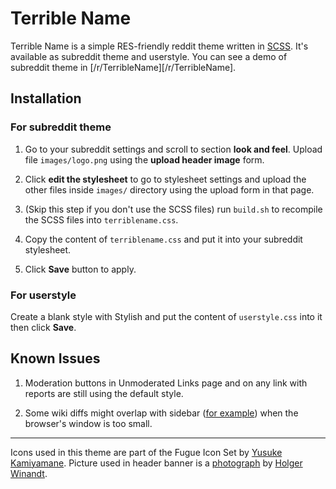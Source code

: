 Terrible Name
=============

Terrible Name is a simple RES-friendly reddit theme written in [SCSS][].
It's available as subreddit theme and userstyle. You can see a demo of subreddit
theme in [/r/TerribleName][/r/TerribleName].

Installation
------------

### For subreddit theme

1. Go to your subreddit settings and scroll to section **look and feel**.
   Upload file `images/logo.png` using the **upload header image** form.

2. Click **edit the stylesheet** to go to stylesheet settings and upload the
   other files inside `images/` directory using the upload form in that page.

3. (Skip this step if you don't use the SCSS files) run `build.sh` to recompile
   the SCSS files into `terriblename.css`.

4. Copy the content of `terriblename.css` and put it into your subreddit stylesheet.

5. Click **Save** button to apply.

### For userstyle

Create a blank style with Stylish and put the content of `userstyle.css` into it
then click **Save**.


Known Issues
------------

1. Moderation buttons in Unmoderated Links page and on any link with reports are
   still using the default style.

2. Some wiki diffs might overlap with sidebar ([for example][fucking diff]) when
   the browser's window is too small.

***

Icons used in this theme are part of the Fugue Icon Set by [Yusuke Kamiyamane][].
Picture used in header banner is a [photograph][photo] by
[Holger Winandt][photographer].

[scss]: http://sass-lang.com/
[yusuke kamiyamane]: http://p.yusukekamiyamane.com/
[photo]: http://commons.wikimedia.org/wiki/File:Panorama_Frankfurt_vom_Maintower_edit.jpg
[photographer]: http://de.wikipedia.org/wiki/Benutzer:Schaengel
[subreddit]: http://www.reddit.com/r/TerribleName
[compiled-css]: http://www.reddit.com/r/TerribleName/about/stylesheet
[fucking diff]: http://www.reddit.com/r/TerribleName/wiki/index?v=92fa5ffe-e878-11e3-b3f7-12313b0758c1&v2=9eb34ba6-eca3-11e3-81e8-12313d090eed
